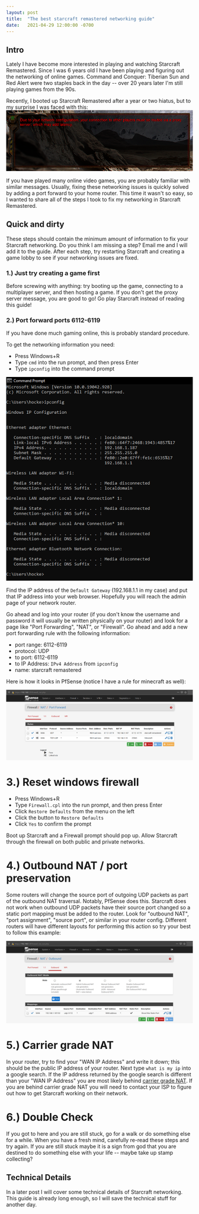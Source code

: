 ```yaml
---
layout: post
title:  "The best starcraft remastered networking guide"
date:   2021-04-29 12:00:00 -0700
---
```


## Intro
Lately I have become more interested in playing and watching Starcraft Remastered. Since I was 6 years old I have been playing and figuring out the networking of online games. Command and Conquer: Tiberian Sun and Red Alert were two staples back in the day -- over 20 years later I'm still playing games from the 90s.

Recently, I booted up Starcraft Remastered after a year or two hiatus, but to my surprise I was faced with this:
![proxy-server](/assets/proxy-server.png)

If you have played many online video games, you are probably familiar with similar messages. Usually, fixing these networking issues is quickly solved by adding a port forward to your home router. This time it wasn't so easy, so I wanted to share all of the steps I took to fix my networking in Starcraft Remastered.

## Quick and dirty
These steps should contain the minimum amount of information to fix your Starcraft networking. Do you think I am missing a step? Email me and I will add it to the guide. After each step, try restarting Starcraft and creating a game lobby to see if your networking issues are fixed.

### 1.) Just try creating a game first
Before screwing with anything: try booting up the game, connecting to a multiplayer server, and then hosting a game. If you don't get the proxy server message, you are good to go! Go play Starcraft instead of reading this guide!

### 2.) Port forward ports 6112-6119
If you have done much gaming online, this is probably standard procedure.

To get the networking information you need:
* Press Windows+R
* Type `cmd` into the run prompt, and then press Enter
* Type `ipconfig` into the command prompt

![ipconfig](/assets/ipconfig.png)

Find the IP address of the `Default Gateway` (192.168.1.1 in my case) and put that IP address into your web browser. Hopefully you will reach the admin page of your network router.

Go ahead and log into your router (if you don't know the username and password it will usually be written physically on your router) and look for a page like "Port Forwarding", "NAT", or "Firewall". Go ahead and add a new port forwarding rule with the following information:
* port range: 6112-6119
* protocol: UDP
* to port: 6112-6119
* to IP Address: `IPv4 Address` from `ipconfig`
* name: starcraft remastered

Here is how it looks in PfSense (notice I have a rule for minecraft as well):

![pfsense-nat](/assets/pfsense-nat.png)


# 3.) Reset windows firewall

* Press Windows+R
* Type `Firewall.cpl` into the run prompt, and then press Enter
* Click `Restore Defaults` from the menu on the left
* Click the button to `Restore Defaults`
* Click `Yes` to confirm the prompt

Boot up Starcraft and a Firewall prompt should pop up. Allow Starcraft through the firewall on both public and private networks.

# 4.) Outbound NAT / port preservation

Some routers will change the source port of outgoing UDP packets as part of the outbound NAT traversal. Notably, PfSense does this. Starcraft does not work when outbound UDP packets have their source port changed so a static port mapping must be added to the router. Look for "outbound NAT", "port assignment", "source port", or similar in your router config. Different routers will have different layouts for performing this action so try your best to follow this example:

![pfsense-outbound-nat](/assets/pfsense-outbound-nat.png)


# 5.) Carrier grade NAT

In your router, try to find your "WAN IP Address" and write it down; this should be the public IP address of your router. Next type `what is my ip` into a google search. If the IP address returned by the google search is different than your "WAN IP Address" you are most likely behind [carrier grade NAT](https://en.wikipedia.org/wiki/Carrier-grade_NAT). If you are behind carrier grade NAT you will need to contact your ISP to figure out how to get Starcraft working on their network.

# 6.) Double Check

If you got to here and you are still stuck, go for a walk or do something else for a while. When you have a fresh mind, carefully re-read these steps and try again. If you are still stuck maybe it is a sign from god that you are destined to do something else with your life -- maybe take up stamp collecting?


## Technical Details

In a later post I will cover some technical details of Starcraft networking. This guide is already long enough, so I will save the technical stuff for another day.
